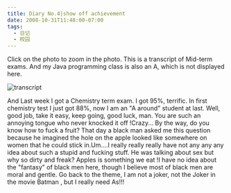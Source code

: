 ```yaml
---
title: Diary No.4|show off achievement
date: 2008-10-31T11:48:00-07:00
tags:
  - 日记
  - 校园
---
```


Click on the photo to zoom in the photo.
This is a transcript of Mid-term exams. And my Java programming class is also an A, which is not displayed here.

<!--more-->
![transcript](/images/transcript-1.jpg)


And Last week I got a Chemistry term exam. I got 95%, terrific. In first chemistry test I just got 88%, now I am an "A around" student at last. Well, good job, take it easy, keep going, good luck, man. You are such an annoying tongue who never knocked it off !Crazy...
By the way, do you know how to fuck a fruit? That day a black man asked me this question because he imagined the hole on the apple looked like somewhere on women that he could stick in.Um....I really really really have not any any any idea about such a stupid and fucking stuff. He was talking about sex but why so dirty and freak? Apples is something we eat !I have no idea about the "fantasy" of black men here, though I believe most of black men are moral and gentle.
Go back to the theme, I am not a joker, not the Joker in the movie Batman , but I really need As!!!
